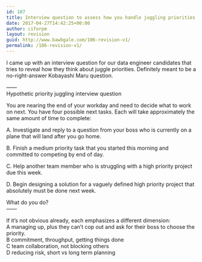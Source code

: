 ```yaml
---
id: 107
title: Interview question to assess how you handle juggling priorities
date: 2017-04-27T14:42:25+00:00
author: ciforpm
layout: revision
guid: http://www.bawbgale.com/106-revision-v1/
permalink: /106-revision-v1/
---
```

I came up with an interview question for our data engineer candidates that tries to reveal how they think about juggle priorities. Definitely meant to be a no-right-answer Kobayashi Maru question.

&#8212;&#8212;  
Hypothetic priority juggling interview question

You are nearing the end of your workday and need to decide what to work on next. You have four possible next tasks. Each will take approximately the same amount of time to complete:

A. Investigate and reply to a question from your boss who is currently on a plane that will land after you go home.

B. Finish a medium priority task that you started this morning and committed to competing by end of day.

C. Help another team member who is struggling with a high priority project due this week.

D. Begin designing a solution for a vaguely defined high priority project that absolutely must be done next week.

What do you do?  
&#8212;&#8212;

If it&#8217;s not obvious already, each emphasizes a different dimension:  
A managing up, plus they can&#8217;t cop out and ask for their boss to choose the priority.  
B commitment, throughput, getting things done  
C team collaboration, not blocking others  
D reducing risk, short vs long term planning